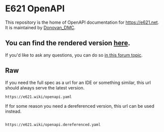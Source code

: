 # E621 OpenAPI
This repository is the home of OpenAPI documentation for https://e621.net. It is maintained by [Donovan_DMC](https://e621.net/users/323290).
## You can find the rendered version [here](https://e621.wiki).

If you'd like to ask any questions, you can do so [in this forum topic](https://e621.net/forum_topics/46279).

## Raw
If you need the full spec as a url for an IDE or something similar, this url should always serve the latest version.
```
https://e621.wiki/openapi.yaml
```

If for some reason you need a dereferenced version, this url can be used instead.
```

https://e621.wiki/openapi.dereferenced.yaml
```
